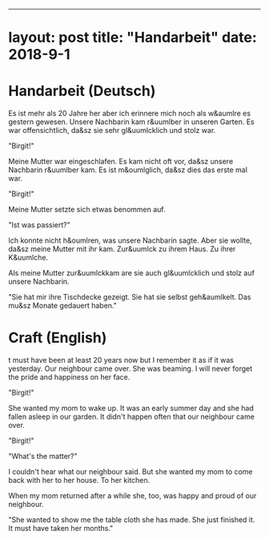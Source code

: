 ---
layout: post
title: "Handarbeit"
date: 2018-9-1
================


# Handarbeit (Deutsch)

Es ist mehr als 20 Jahre her aber ich erinnere mich noch
als w&aumlre es gestern gewesen. Unsere Nachbarin kam r&uumlber
in unseren Garten. Es war offensichtlich, da&sz sie sehr
gl&uumlcklich und stolz war.

"Birgit!" 

Meine Mutter war eingeschlafen. Es kam nicht oft vor, da&sz
unsere Nachbarin r&uumlber kam. Es ist m&oumlglich, da&sz dies
das erste mal war.

"Birgit!"

Meine Mutter setzte sich etwas benommen auf.

"Ist was passiert?"

Ich konnte nicht h&oumlren, was unsere Nachbarin sagte. Aber sie
wollte, da&sz meine Mutter mit ihr kam. Zur&uumlck zu ihrem Haus.
Zu ihrer K&uumlche.

Als meine Mutter zur&uumlckkam are sie auch gl&uumlcklich und
stolz auf unsere Nachbarin.

"Sie hat mir ihre Tischdecke gezeigt. Sie hat sie selbst
geh&aumlkelt. Das mu&sz Monate gedauert haben."


# Craft (English)

t must have been at least 20 years now but I remember it as if it
was yesterday. Our neighbour came over. She was beaming. I will
never forget the pride and happiness on her face.

"Birgit!"

She wanted my mom to wake up. It was an early summer day and she
had fallen asleep in our garden. It didn't happen often that our
neighbour came over.

"Birgit!"

"What's the matter?"

I couldn't hear what our neighbour said. But she wanted my mom to
come back with her to her house. To her kitchen.

When my mom returned after a while she, too, was happy and proud
of our neighbour.

"She wanted to show me the table cloth she has made. She just
finished it. It must have taken her months."
